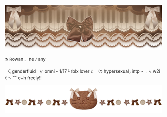 ![image_alt](https://github.com/G00fstergoof/G00fstergoof/blob/main/IMG_4600.png)

𝒢 Rowan 𓈒⠀he / any⠀

⠀⤹ genderfluid⠀〃 omni - 1/17╰ rblx lover ﾒ
⠀
ᡣ𐭩 hypersexual◞ intp ⋆
 ﹒⤷ w2i ୧ ∿ ︶ c+h freely!!

![image_alt](https://github.com/G00fstergoof/G00fstergoof/blob/main/IMG_4603.png)
